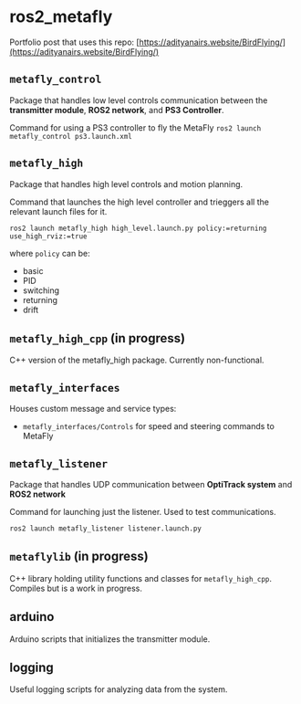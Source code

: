 # ros2_metafly

Portfolio post that uses this repo: [https://adityanairs.website/BirdFlying/](https://adityanairs.website/BirdFlying/)

## `metafly_control`

Package that handles low level controls communication between the **transmitter module**, **ROS2 network**, and **PS3 Controller**. 

Command for using a PS3 controller to fly the MetaFly
`ros2 launch metafly_control ps3.launch.xml`

## `metafly_high`

Package that handles high level controls and motion planning.

Command that launches the high level controller and trieggers all the relevant launch files for it.

`ros2 launch metafly_high high_level.launch.py policy:=returning use_high_rviz:=true`

where `policy` can be:
- basic
- PID
- switching
- returning
- drift

## `metafly_high_cpp` (in progress)
C++ version of the metafly_high package. Currently non-functional.

## `metafly_interfaces`
Houses custom message and service types:
- `metafly_interfaces/Controls` for speed and steering commands to MetaFly

## `metafly_listener`
Package that handles UDP communication between **OptiTrack system** and **ROS2 network**

Command for launching just the listener. Used to test communications.

`ros2 launch metafly_listener listener.launch.py`

## `metaflylib` (in progress)
C++ library holding utility functions and classes for `metafly_high_cpp`. Compiles but is a work in progress.

## arduino 
Arduino scripts that initializes the transmitter module.

## logging
Useful logging scripts for analyzing data from the system.

